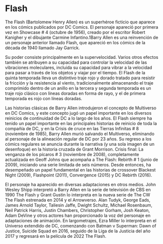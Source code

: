 # Flash

The Flash (Bartolomew Henry Allen) es un superhéroe ficticio que aparece en los cómics publicados por DC Comics. El personaje apareció por primera vez en Showcase # 4 (octubre de 1956), creado por el escritor Robert Kanigher y el dibujante Carmine Infantino.1​Barry Allen es una reinvención de un personaje anterior llamado Flash, que apareció en los cómics de la década de 1940 llamado Jay Garrick.

Su poder consiste principalmente en la supervelocidad. Varios otros efectos también se atribuyen a su capacidad para controlar la velocidad de las vibraciones moleculares, incluida su capacidad para vibrar a la velocidad para pasar a través de los objetos y viajar por el tiempo. El Flash de la quinta temporada lleva un distintivo traje rojo y dorado tratado para resistir la fricción y la resistencia al viento, tradicionalmente almacenando el traje comprimido dentro de un anillo en la tercera y segunda temporada es un traje rojo clásico con líneas doradas en forma de rayo, y el de primera temporada es rojo con líneas doradas.

Las historias clásicas de Barry Allen introdujeron el concepto de Multiverso en DC Comics, y este concepto jugó un papel importante en los diversos reinicios de continuidad de DC a lo largo de los años. El Flash siempre ha tenido un papel importante en las principales historias de reinicio de toda la compañía de DC, y en la Crisis de cruce en las Tierras Infinitas # 8 (noviembre de 1985), Barry Allen murió salvando el Multiverso, eliminando al personaje de la alineación regular de DC por 23 años. Su regreso a los cómics regulares se anuncia durante la narrativa (y una sola imagen de un desenfoque) en la historia cruzada de Grant Morrison. Crisis final: La venganza de los pícaros # 3 (noviembre de 2008), completamente actualizada en Geoff Johns que acompaña a The Flash: Rebirth # 1 (junio de 2009), iniciando una serie limitada de seis números. Desde entonces, ha desempeñado un papel fundamental en las historias de crossover Blackest Night (2009), Flashpoint (2011), Convergence (2015) y DC Rebirth (2016).

El personaje ha aparecido en diversas adaptaciones en otros medios. John Wesley Shipp interpretó a Barry Allen en la serie de televisión de CBS en 1990 The Flash y Grant Gustin lo interpreta en la nueva serie de The CW The Flash estrenada en 2014 y el Arrowverso. Alan Tudyk, George Eads, James Arnold Taylor, Taliesin Jaffe, Dwight Schultz, Michael Rosenbaum, Neil Patrick Harris, Justin Chambers, Christopher Gorham, Josh Keaton, Adam DeVine y otros actores han proporcionado la voz del personaje en adaptaciones de animación. En largometrajes, Ezra Miller lo interpreta en el Universo extendido de DC, comenzando con Batman v Superman: Dawn of Justice, Suicide Squad en 2016, seguido de la Liga de la Justicia del año 2017 y regresará en la película de 2022 The Flash.
